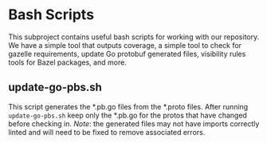 # Bash Scripts

This subproject contains useful bash scripts for working with our repository. We have a simple tool that outputs coverage, a simple tool to check for gazelle requirements, update Go protobuf generated files, visibility rules tools for Bazel packages, and more.


## update-go-pbs.sh

This script generates the *.pb.go files from the *.proto files.
After running `update-go-pbs.sh` keep only the *.pb.go for the protos that have changed before checking in.
*Note*: the generated files may not have imports correctly linted and will need to be fixed to remove associated errors. 
